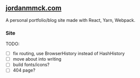 ## [jordanmmck.com](http://www.jordanmmck.com/#/)

A personal portfolio/blog site made with React, Yarn, Webpack.

### Site
TODO:
- [ ] fix routing, use BrowserHistory instead of HashHistory
- [ ] move about into writing
- [ ] build fonts/icons?
- [ ] 404 page?
